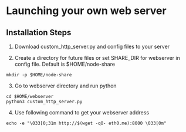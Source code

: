 # Launching your own web server

## Installation Steps

1. Download custom_http_server.py and config files to your server

2. Create a directory for future files or set SHARE_DIR for webserver in config file. Default is $HOME/node-share
```
mkdir -p $HOME/node-share
```

3. Go to webserver directory and run python
```
cd $HOME/webserver
python3 custom_http_server.py
```
4. Use following command to get your webserver address
```
echo -e "\033[0;31m http://$(wget -qO- eth0.me):8000 \033[0m"
```

